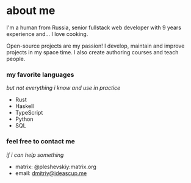 # about me

I'm a human from Russia, senior fullstack web developer with 9 years experience
and... I love cooking.

Open-source projects are my passion! I develop, maintain and improve projects in
my space time. I also create authoring courses and teach people.

### my favorite languages

_but not everything i know and use in practice_

- Rust
- Haskell
- TypeScript
- Python
- SQL

### feel free to contact me

_if i can help something_

- matrix: @pleshevskiy:matrix.org
- email: dmitriy@ideascup.me
